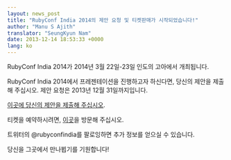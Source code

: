 ```yaml
---
layout: news_post
title: "RubyConf India 2014의 제안 요청 및 티켓판매가 시작되었습니다!"
author: "Manu S Ajith"
translator: "SeungKyun Nam"
date: 2013-12-14 18:53:33 +0000
lang: ko
---
```


RubyConf India 2014가 2014년 3월 22일-23일 인도의 고아에서 개최됩니다.

RubyConf India 2014에서 프레젠테이션을 진행하고자 하신다면, 당신의 제안을 제출해 주십시오.
제안 요청은 2013년 12월 31일까지입니다.

[이곳에 당신의 제안을 제출해 주십시오][proposals].

티켓을 예약하시려면, [이곳][tickets]을 방문해 주십시오.

트위터의 @rubyconfindia를 팔로잉하면 추가 정보를 얻으실 수 있습니다.

당신을 그곳에서 만나뵙기를 기원합니다!


[proposals]: https://rubyconfindia2014.busyconf.com/proposals/new
[tickets]: http://rubyconfindia.org/2014/tickets.html
